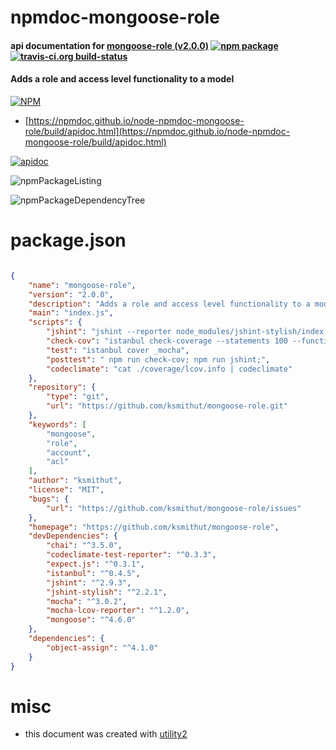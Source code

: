 # npmdoc-mongoose-role

#### api documentation for  [mongoose-role (v2.0.0)](https://github.com/ksmithut/mongoose-role)  [![npm package](https://img.shields.io/npm/v/npmdoc-mongoose-role.svg?style=flat-square)](https://www.npmjs.org/package/npmdoc-mongoose-role) [![travis-ci.org build-status](https://api.travis-ci.org/npmdoc/node-npmdoc-mongoose-role.svg)](https://travis-ci.org/npmdoc/node-npmdoc-mongoose-role)

#### Adds a role and access level functionality to a model

[![NPM](https://nodei.co/npm/mongoose-role.png?downloads=true&downloadRank=true&stars=true)](https://www.npmjs.com/package/mongoose-role)

- [https://npmdoc.github.io/node-npmdoc-mongoose-role/build/apidoc.html](https://npmdoc.github.io/node-npmdoc-mongoose-role/build/apidoc.html)

[![apidoc](https://npmdoc.github.io/node-npmdoc-mongoose-role/build/screenCapture.buildCi.browser.%252Ftmp%252Fbuild%252Fapidoc.html.png)](https://npmdoc.github.io/node-npmdoc-mongoose-role/build/apidoc.html)

![npmPackageListing](https://npmdoc.github.io/node-npmdoc-mongoose-role/build/screenCapture.npmPackageListing.svg)

![npmPackageDependencyTree](https://npmdoc.github.io/node-npmdoc-mongoose-role/build/screenCapture.npmPackageDependencyTree.svg)



# package.json

```json

{
    "name": "mongoose-role",
    "version": "2.0.0",
    "description": "Adds a role and access level functionality to a model",
    "main": "index.js",
    "scripts": {
        "jshint": "jshint --reporter node_modules/jshint-stylish/index.js index.js",
        "check-cov": "istanbul check-coverage --statements 100 --functions 100 --branches 100 --lines 100",
        "test": "istanbul cover _mocha",
        "posttest": " npm run check-cov; npm run jshint;",
        "codeclimate": "cat ./coverage/lcov.info | codeclimate"
    },
    "repository": {
        "type": "git",
        "url": "https://github.com/ksmithut/mongoose-role.git"
    },
    "keywords": [
        "mongoose",
        "role",
        "account",
        "acl"
    ],
    "author": "ksmithut",
    "license": "MIT",
    "bugs": {
        "url": "https://github.com/ksmithut/mongoose-role/issues"
    },
    "homepage": "https://github.com/ksmithut/mongoose-role",
    "devDependencies": {
        "chai": "^3.5.0",
        "codeclimate-test-reporter": "^0.3.3",
        "expect.js": "^0.3.1",
        "istanbul": "^0.4.5",
        "jshint": "^2.9.3",
        "jshint-stylish": "^2.2.1",
        "mocha": "^3.0.2",
        "mocha-lcov-reporter": "^1.2.0",
        "mongoose": "^4.6.0"
    },
    "dependencies": {
        "object-assign": "^4.1.0"
    }
}
```



# misc
- this document was created with [utility2](https://github.com/kaizhu256/node-utility2)
